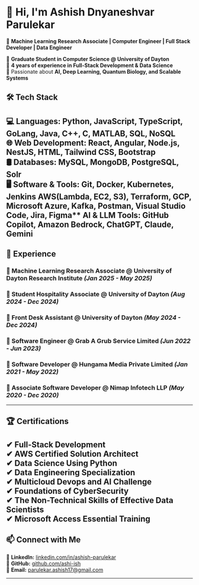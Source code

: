 # 👋 Hi, I'm **Ashish Dnyaneshvar Parulekar**  

🚀 **Machine Learning Research Associate | Computer Engineer | Full Stack Developer | Data Engineer**  

🔹 **Graduate Student in Computer Science @ University of Dayton**  
🔹 **4 years of experience in Full-Stack Development & Data Science**  
🔹 Passionate about **AI, Deep Learning, Quantum Biology, and Scalable Systems**  

## 🛠 Tech Stack  

💻 **Languages:** Python, JavaScript, TypeScript, GoLang, Java, C++, C, MATLAB, SQL, NoSQL  
🌐 **Web Development:** React, Angular, Node.js, NestJS, HTML, Tailwind CSS, Bootstrap  
🛢 **Databases:** MySQL, MongoDB, PostgreSQL, Solr  
🖥 **Software & Tools:** Git, Docker, Kubernetes, Jenkins AWS(Lambda, EC2, S3), Terraform, GCP, Microsoft Azure, Kafka, Postman, Visual Studio Code, Jira, Figma**
**AI & LLM Tools: GitHub Copilot, Amazon Bedrock, ChatGPT, Claude, Gemini**
---

## 💼 Experience  

### **🔹 Machine Learning Research Associate @ University of Dayton Research Institute** *(Jan 2025 - May 2025)*  

### **🔹 Student Hospitality Associate @ University of Dayton** *(Aug 2024 - Dec 2024)*  

### **🔹 Front Desk Assistant @ University of Dayton** *(May 2024 - Dec 2024)*  

### **🔹 Software Engineer @ Grab A Grub Service Limited** *(Jun 2022 - Jun 2023)*   

### **🔹 Software Developer @ Hungama Media Private Limited** *(Jan 2021 - May 2022)*   

### **🔹 Associate Software Developer @ Nimap Infotech LLP** *(May 2020 - Dec 2020)*   

---

## 🏆 Certifications  

✔ **Full-Stack Development**  
✔ **AWS Certified Solution Architect**  
✔ **Data Science Using Python**  
✔ **Data Engineering Specialization**  
✔ **Multicloud Devops and AI Challenge**   
✔ **Foundations of CyberSecurity**  
✔ **The Non-Technical Skills of Effective Data Scientists**  
✔ **Microsoft Access Essential Training**
---

## 📫 Connect with Me  

💼 **LinkedIn:** [linkedin.com/in/ashish-parulekar](https://www.linkedin.com/in/ashish-parulekar/)  
📂 **GitHub:** [github.com/ashi-ish](https://github.com/ashi-ish)  
📧 **Email:** [parulekar.ashish17@gmail.com](mailto:parulekar.ashish17@gmail.com)  

---

